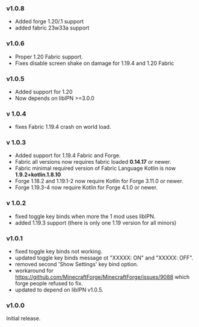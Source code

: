 <!-- latest begin -->

### v1.0.8

- Added forge 1.20/.1 support
- added fabric 23w33a support

<!-- latest end -->
<!-- rest begin -->

### v1.0.6

- Proper 1.20 Fabric support.
- Fixes disable screen shake on damage for 1.19.4 and 1.20 Fabric

### v1.0.5

- Added support for 1.20
- Now depends on libIPN >=3.0.0

### v 1.0.4

- fixes Fabric 1.19.4 crash on world load.

### v 1.0.3

- Added support for 1.19.4 Fabric and Forge.
- Fabric all versions now requires fabric loaded **0.14.17** or newer.
- Fabric minimal required version of Fabric Language Kotlin is now **1.9.2+kotlin.1.8.10**
- Forge 1.18.2 and 1.19.1-2 now require Kotlin for Forge 3.11.0 or newer.
- Forge 1.19.3-4 now require Kotlin for Forge 4.1.0 or newer.


### v 1.0.2

- fixed toggle key binds when more the 1 mod uses libIPN.
- added 1.19.3 support (there is only one 1.19 version for all minors)


### v1.0.1

- fixed toggle key binds not working.
- updated toggle key binds message ot "XXXXX: ON" and "XXXXX: OFF".
- removed second 'Show Settings' key bind option.
- workaround for https://github.com/MinecraftForge/MinecraftForge/issues/9088 which forge people refused to fix.
- updated to depend on libIPN v1.0.5.

### v1.0.0

Initial release.
